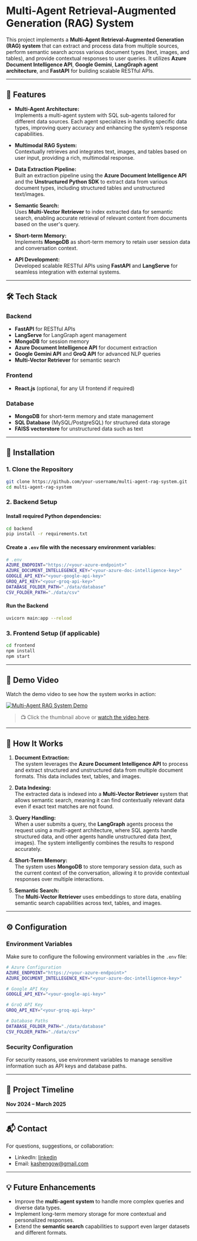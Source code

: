 
# **Multi-Agent Retrieval-Augmented Generation (RAG) System**

This project implements a **Multi-Agent Retrieval-Augmented Generation (RAG) system** that can extract and process data from multiple sources, perform semantic search across various document types (text, images, and tables), and provide contextual responses to user queries. It utilizes **Azure Document Intelligence API**, **Google Gemini**, **LangGraph agent architecture**, and **FastAPI** for building scalable RESTful APIs.

---

## 🚀 **Features**

- **Multi-Agent Architecture:**  
  Implements a multi-agent system with SQL sub-agents tailored for different data sources. Each agent specializes in handling specific data types, improving query accuracy and enhancing the system’s response capabilities.

- **Multimodal RAG System:**  
  Contextually retrieves and integrates text, images, and tables based on user input, providing a rich, multimodal response.

- **Data Extraction Pipeline:**  
  Built an extraction pipeline using the **Azure Document Intelligence API** and the **Unstructured Python SDK** to extract data from various document types, including structured tables and unstructured text/images.

- **Semantic Search:**  
  Uses **Multi-Vector Retriever** to index extracted data for semantic search, enabling accurate retrieval of relevant content from documents based on the user's query.

- **Short-term Memory:**  
  Implements **MongoDB** as short-term memory to retain user session data and conversation context.

- **API Development:**  
  Developed scalable RESTful APIs using **FastAPI** and **LangServe** for seamless integration with external systems.

---

## 🛠️ **Tech Stack**

### **Backend**
- **FastAPI** for RESTful APIs
- **LangServe** for LangGraph agent management
- **MongoDB** for session memory
- **Azure Document Intelligence API** for document extraction
- **Google Gemini API** and **GroQ API** for advanced NLP queries
- **Multi-Vector Retriever** for semantic search

### **Frontend**
- **React.js** (optional, for any UI frontend if required)

### **Database**
- **MongoDB** for short-term memory and state management
- **SQL Database** (MySQL/PostgreSQL) for structured data storage
- **FAISS vectorstore** for unstructured data such as text

---

## 🔧 **Installation**

### 1. **Clone the Repository**

```bash
git clone https://github.com/your-username/multi-agent-rag-system.git
cd multi-agent-rag-system
```

### 2. **Backend Setup**

#### Install required Python dependencies:

```bash
cd backend
pip install -r requirements.txt
```

#### Create a `.env` file with the necessary environment variables:

```bash
# .env
AZURE_ENDPOINT="https://<your-azure-endpoint>"
AZURE_DOCUMENT_INTELLEGENCE_KEY="<your-azure-doc-intelligence-key>"
GOOGLE_API_KEY="<your-google-api-key>"
GROQ_API_KEY="<your-groq-api-key>"
DATABASE_FOLDER_PATH="./data/database"
CSV_FOLDER_PATH="./data/csv"
```

#### Run the Backend

```bash
uvicorn main:app --reload
```

### 3. **Frontend Setup (if applicable)**

```bash
cd frontend
npm install
npm start
```

---

## 📸 **Demo Video**

Watch the demo video to see how the system works in action:

[![Multi-Agent RAG System Demo](https://img.youtube.com/vi/6gN00klvvHI/0.jpg)](https://youtu.be/6gN00klvvHI)

> 📺 Click the thumbnail above or [watch the video here](https://youtu.be/6gN00klvvHI).

---

## 📝 **How It Works**

1. **Document Extraction:**  
   The system leverages the **Azure Document Intelligence API** to process and extract structured and unstructured data from multiple document formats. This data includes text, tables, and images.

2. **Data Indexing:**  
   The extracted data is indexed into a **Multi-Vector Retriever** system that allows semantic search, meaning it can find contextually relevant data even if exact text matches are not found.

3. **Query Handling:**  
   When a user submits a query, the **LangGraph** agents process the request using a multi-agent architecture, where SQL agents handle structured data, and other agents handle unstructured data (text, images). The system intelligently combines the results to respond accurately.

4. **Short-Term Memory:**  
   The system uses **MongoDB** to store temporary session data, such as the current context of the conversation, allowing it to provide contextual responses over multiple interactions.

5. **Semantic Search:**  
   The **Multi-Vector Retriever** uses embeddings to store data, enabling semantic search capabilities across text, tables, and images.

---

## ⚙️ **Configuration**

### **Environment Variables**

Make sure to configure the following environment variables in the `.env` file:

```bash
# Azure Configuration
AZURE_ENDPOINT="https://<your-azure-endpoint>"
AZURE_DOCUMENT_INTELLEGENCE_KEY="<your-azure-doc-intelligence-key>"

# Google API Key
GOOGLE_API_KEY="<your-google-api-key>"

# GroQ API Key
GROQ_API_KEY="<your-groq-api-key>"

# Database Paths
DATABASE_FOLDER_PATH="./data/database"
CSV_FOLDER_PATH="./data/csv"
```

### **Security Configuration**

For security reasons, use environment variables to manage sensitive information such as API keys and database paths.

---

## 📌 **Project Timeline**

**Nov 2024 – March 2025**

---

## 📬 **Contact**

For questions, suggestions, or collaboration:

- LinkedIn: [linkedin](https://www.linkedin.com/in/owkasheng)  
- Email: kashengow@gmail.com

---

## 💡 **Future Enhancements**

- Improve the **multi-agent system** to handle more complex queries and diverse data types.
- Implement long-term memory storage for more contextual and personalized responses.
- Extend the **semantic search** capabilities to support even larger datasets and different formats.
